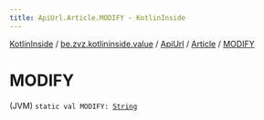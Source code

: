 ```yaml
---
title: ApiUrl.Article.MODIFY - KotlinInside
---
```


[KotlinInside](../../../index.html) / [be.zvz.kotlininside.value](../../index.html) / [ApiUrl](../index.html) / [Article](index.html) / [MODIFY](./-m-o-d-i-f-y.html)

# MODIFY

(JVM) `static val MODIFY: `[`String`](https://kotlinlang.org/api/latest/jvm/stdlib/kotlin/-string/index.html)